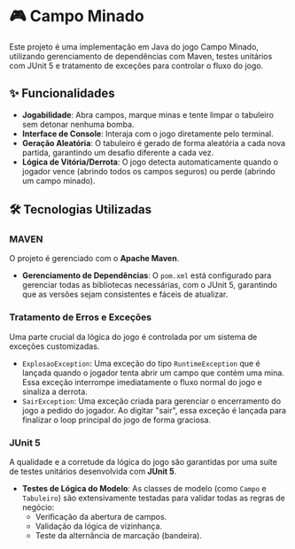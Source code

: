 # 🎮 Campo Minado

Este projeto é uma implementação em Java do jogo Campo Minado, utilizando gerenciamento de dependências com Maven, testes unitários com JUnit 5 e tratamento de exceções para controlar o fluxo do jogo.

## ✨ Funcionalidades

* **Jogabilidade**: Abra campos, marque minas e tente limpar o tabuleiro sem detonar nenhuma bomba.
* **Interface de Console**: Interaja com o jogo diretamente pelo terminal.
* **Geração Aleatória**: O tabuleiro é gerado de forma aleatória a cada nova partida, garantindo um desafio diferente a cada vez.
* **Lógica de Vitória/Derrota**: O jogo detecta automaticamente quando o jogador vence (abrindo todos os campos seguros) ou perde (abrindo um campo minado).

## 🛠️ Tecnologias Utilizadas

### MAVEN

O projeto é gerenciado com o **Apache Maven**.
* **Gerenciamento de Dependências**: O `pom.xml` está configurado para gerenciar todas as bibliotecas necessárias, com o JUnit 5, garantindo que as versões sejam consistentes e fáceis de atualizar.

### Tratamento de Erros e Exceções

Uma parte crucial da lógica do jogo é controlada por um sistema de exceções customizadas.

* `ExplosaoException`: Uma exceção do tipo `RuntimeException` que é lançada quando o jogador tenta abrir um campo que contém uma mina. Essa exceção interrompe imediatamente o fluxo normal do jogo e sinaliza a derrota.
* `SairException`: Uma exceção criada para gerenciar o encerramento do jogo a pedido do jogador. Ao digitar "sair", essa exceção é lançada para finalizar o loop principal do jogo de forma graciosa.

### JUnit 5

A qualidade e a corretude da lógica do jogo são garantidas por uma suíte de testes unitários desenvolvida com **JUnit 5**.

* **Testes de Lógica do Modelo**: As classes de modelo (como `Campo` e `Tabuleiro`) são extensivamente testadas para validar todas as regras de negócio:
    * Verificação da abertura de campos.
    * Validação da lógica de vizinhança.
    * Teste da alternância de marcação (bandeira).
  
